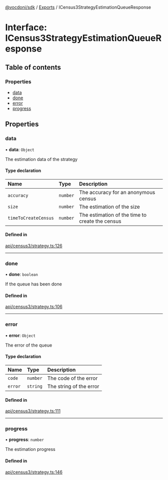 [@vocdoni/sdk](/sdk) / [Exports](../modules) / ICensus3StrategyEstimationQueueResponse

# Interface: ICensus3StrategyEstimationQueueResponse

## Table of contents

### Properties

- [data](ICensus3StrategyEstimationQueueResponse#data)
- [done](ICensus3StrategyEstimationQueueResponse#done)
- [error](ICensus3StrategyEstimationQueueResponse#error)
- [progress](ICensus3StrategyEstimationQueueResponse#progress)

## Properties

### data

• **data**: `Object`

The estimation data of the strategy

#### Type declaration

| Name | Type | Description |
| :------ | :------ | :------ |
| `accuracy` | `number` | The accuracy for an anonymous census |
| `size` | `number` | The estimation of the size |
| `timeToCreateCensus` | `number` | The estimation of the time to create the census |

#### Defined in

[api/census3/strategy.ts:126](https://github.com/vocdoni/vocdoni-sdk/blob/2244934/src/api/census3/strategy.ts#L126)

___

### done

• **done**: `boolean`

If the queue has been done

#### Defined in

[api/census3/strategy.ts:106](https://github.com/vocdoni/vocdoni-sdk/blob/2244934/src/api/census3/strategy.ts#L106)

___

### error

• **error**: `Object`

The error of the queue

#### Type declaration

| Name | Type | Description |
| :------ | :------ | :------ |
| `code` | `number` | The code of the error |
| `error` | `string` | The string of the error |

#### Defined in

[api/census3/strategy.ts:111](https://github.com/vocdoni/vocdoni-sdk/blob/2244934/src/api/census3/strategy.ts#L111)

___

### progress

• **progress**: `number`

The estimation progress

#### Defined in

[api/census3/strategy.ts:146](https://github.com/vocdoni/vocdoni-sdk/blob/2244934/src/api/census3/strategy.ts#L146)
